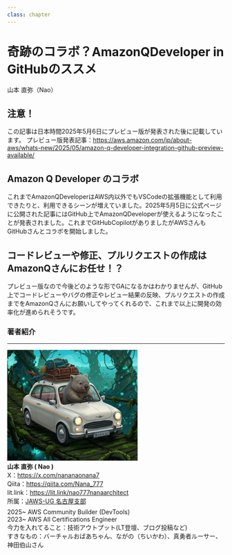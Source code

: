 ```yaml
---
class: chapter
---
```


# 奇跡のコラボ？AmazonQDeveloper in GitHubのススメ

<div class="flush-right">
山本 直弥（Nao）
</div>

## 注意！
この記事は日本時間2025年5月6日にプレビュー版が発表された後に記載しています。
プレビュー版発表記事：https://aws.amazon.com/jp/about-aws/whats-new/2025/05/amazon-q-developer-integration-github-preview-available/

## Amazon Q Developer のコラボ
これまでAmazonQDeveloperはAWS内以外でもVSCodeの拡張機能として利用できたりと、利用できるシーンが増えていました。2025年5月5日に公式ページに公開された記事にはGitHub上でAmazonQDeveloperが使えるようになったことが発表されました。これまでGitHubCopilotがありましたがAWSさんもGitHubさんとコラボを開始しました。

## コードレビューや修正、プルリクエストの作成はAmazonQさんにお任せ！？
プレビュー版なので今後どのような形でGAになるかはわかりませんが、GitHub上でコードレビューやバグの修正やレビュー結果の反映、プルリクエストの作成までをAmazonQさんにお願いしてやってくれるので、これまで以上に開発の効率化が進められそうです。


### 著者紹介

---

<div class="author-profile">
    <img src="images/naosan.jpg" width="60%">
    <div>
        <div>
            <b>山本 直弥 ( Nao )</b></br> 
            X：<a href="https://x.com/nananaonana7">https://x.com/nananaonana7</a></br> 
            Qiita：<a href="https://qiita.com/Nana_777">https://qiita.com/Nana_777</a></br> 
            lit.link：<a href="https://qiita.com/Nana_777">https://lit.link/nao777nanaarchitect</a></br> 
            所属：<a href="https://jawsug-nagoya.connpass.com/">JAWS-UG 名古屋支部</a>
        </div>
    </div>
</div>
<p style="margin-top: 0.5em; margin-bottom: 2em;">
2025~ AWS Community Builder (DevTools) </br> 
2023~ AWS All Certifications Engineer </br> 
今力を入れてること：技術アウトプット(LT登壇、ブログ投稿など) </br> 
すきなもの：バーチャルおばあちゃん、ながの（ちいかわ）、真勇者ルーサー、神田伯山さん </br> 
</p>